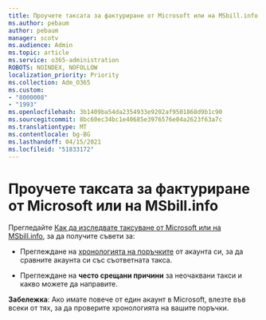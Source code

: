 ```yaml
---
title: Проучете таксата за фактуриране от Microsoft или на MSbill.info
ms.author: pebaum
author: pebaum
manager: scotv
ms.audience: Admin
ms.topic: article
ms.service: o365-administration
ROBOTS: NOINDEX, NOFOLLOW
localization_priority: Priority
ms.collection: Adm_O365
ms.custom:
- "8000008"
- "1993"
ms.openlocfilehash: 3b1409ba54da2354933e9202af9501868d9b1c90
ms.sourcegitcommit: 8bc60ec34bc1e40685e3976576e04a2623f63a7c
ms.translationtype: MT
ms.contentlocale: bg-BG
ms.lasthandoff: 04/15/2021
ms.locfileid: "51833172"
---
```

# <a name="investigate-a-billing-charge-from-microsoft-or-msbill-dot-info"></a>Проучете таксата за фактуриране от Microsoft или на MSbill.info

Прегледайте [Как да изследвате таксуване от Microsoft или на MSbill.info](https://support.microsoft.com/help/10623/microsoft-account-investigate-billing-charge), за да получите съвети за: 

- Преглеждане на [хронологията на поръчките](https://account.microsoft.com/billing/orders/) от акаунта си, за да сравните акаунта си със съответната такса.

- Преглеждане на **често срещани причини** за неочаквани такси и какво можете да направите.

**Забележка**: Ако имате повече от един акаунт в Microsoft, влезте във всеки от тях, за да проверите хронологията на вашите поръчки.
